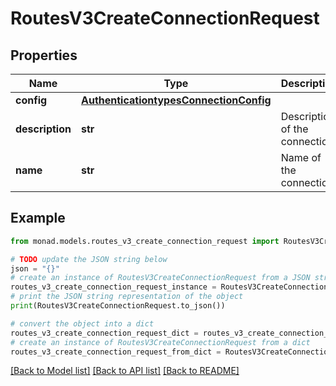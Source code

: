# RoutesV3CreateConnectionRequest


## Properties

Name | Type | Description | Notes
------------ | ------------- | ------------- | -------------
**config** | [**AuthenticationtypesConnectionConfig**](AuthenticationtypesConnectionConfig.md) |  | [optional] 
**description** | **str** | Description of the connection | [optional] 
**name** | **str** | Name of the connection | [optional] 

## Example

```python
from monad.models.routes_v3_create_connection_request import RoutesV3CreateConnectionRequest

# TODO update the JSON string below
json = "{}"
# create an instance of RoutesV3CreateConnectionRequest from a JSON string
routes_v3_create_connection_request_instance = RoutesV3CreateConnectionRequest.from_json(json)
# print the JSON string representation of the object
print(RoutesV3CreateConnectionRequest.to_json())

# convert the object into a dict
routes_v3_create_connection_request_dict = routes_v3_create_connection_request_instance.to_dict()
# create an instance of RoutesV3CreateConnectionRequest from a dict
routes_v3_create_connection_request_from_dict = RoutesV3CreateConnectionRequest.from_dict(routes_v3_create_connection_request_dict)
```
[[Back to Model list]](../README.md#documentation-for-models) [[Back to API list]](../README.md#documentation-for-api-endpoints) [[Back to README]](../README.md)


